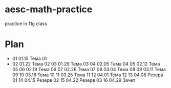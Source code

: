 # aesc-math-practice
practice in 11g class


# Plan 
- 01	01.15	Тема 01
-  02	01.22	Тема 02
03	01.29	Тема 03	
04	02.05	Тема 04
05	02.12	Тема 05
06	02.19	Тема 06
07	02.26	Тема 07
08	03.04	Тема 08
09	03.11	Тема 09
10	03.18	Тема 10
11	03.25	Тема 11
12	04.01	Тема 12
13	04.08	Резерв 01
14	04.15	Резерв 02
15	04.22	Резерв 03
16	04.29	Зачет
